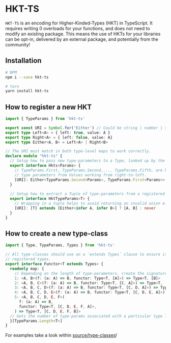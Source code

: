 # HKT-TS

`HKT-TS` is an encoding for Higher-Kinded-Types (HKT) in TypeScript. 
It requires writing 0 overloads for your functions, and does not need to modify an existing package.
This means the use of HKTs for your libraries can be opt-in, delivered by an external package, and 
potentially from the community!

## Installation

```sh
# NPM
npm i --save hkt-ts

# Yarn
yarn install hkt-ts
```

## How to register a new HKT

```typescript
import { TypeParams } from 'hkt-ts'

export const URI = Symbol.for('Either') // Could be string | number | symbol
export type Left<A> = { left: true, value: A }
export type Right<A> = { left: false, value: A}
export type Either<A, B> = Left<A> | Right<B>

// The URI must match in both type-level maps to work correctly.
declare module "hkt-ts" {
  // Setup how to pass new type-parameters to a Type, looked up by the given URI.
  export interface Hkts<Params> {
    // TypeParams.First, TypeParams.Second,..., TypeParams.Fifth, are helpers for extracting
    // type parameters from Values working from right-to-left.
    [URI]: Either<TypeParams.Second<Params>, TypeParams.First<Params>>
  }
  
  // Setup how to extract a Tuple of type-parameters from a registered Type, looked up by the given URI.
  export interface HktTypeParams<T> {
    // Wrapping in a tuple helps to avoid returning an invalid union e.g. [A, unknown] | [unknown, B]
    [URI]: [T] extends [Either<infer A, infer B>] ? [A, B] : never
  }
}

```

## How to create a new type-class

```typescript
import { Type, TypeParams, Types } from 'hkt-ts'

// All type-classes should use an a `extends Types` clause to ensure it's working with
// registered types.
export interface Functor<T extends Types> {
  readonly map: {
    // Depending on the length of type-parameters, create the signature you'd expect or want
    1: <A, B>(f: (a: A) => B, functor: Type<T, [A]>) => Type<T, [B]>
    2: <A, B, C>(f: (a: A) => B, functor: Type<T, [C, A]>) => Type<T, [C, B]>
    3: <A, B, C, D>(f: (a: A) => B, functor: Type<T, [C, D, A]>) => Type<T, [C, D, B]>
    4: <A, B, C, D, E>(f: (a: A) => B, functor: Type<T, [C, D, E, A]>) => Type<T, [C, D, E, B]>
    5: <A, B, C, D, E, F>(
      f: (a: A) => B,
      functor: Type<T, [C, D, E, F, A]>,
    ) => Type<T, [C, D, E, F, B]>
  // Gets the number of type-params associated with a particular type T, and matches it to the appropriate signature
  }[TypeParams.Length<T>] 
}
```

For examples take a look within [source/type-classes](./source/type-classes)!

